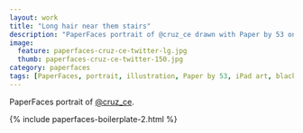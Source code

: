 ```yaml
---
layout: work
title: "Long hair near them stairs"
description: "PaperFaces portrait of @cruz_ce drawn with Paper by 53 on an iPad."
image: 
  feature: paperfaces-cruz-ce-twitter-lg.jpg
  thumb: paperfaces-cruz-ce-twitter-150.jpg
category: paperfaces
tags: [PaperFaces, portrait, illustration, Paper by 53, iPad art, black and white]
---
```


PaperFaces portrait of [@cruz_ce](http://twitter.com/cruz_ce).

{% include paperfaces-boilerplate-2.html %}